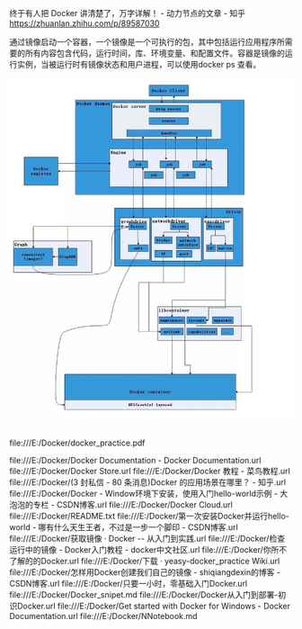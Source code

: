 


终于有人把 Docker 讲清楚了，万字详解！ - 动力节点的文章 - 知乎
https://zhuanlan.zhihu.com/p/89587030



通过镜像启动一个容器，一个镜像是一个可执行的包，其中包括运行应用程序所需要的所有内容包含代码，运行时间，库、环境变量、和配置文件。容器是镜像的运行实例，当被运行时有镜像状态和用户进程，可以使用docker ps 查看。




![v2-eb33808cf89740d549689e412bcac3c4_1440w](vx_images/4356645100764.jpg)










file:///E:/Docker/docker_practice.pdf



file:///E:/Docker/Docker Documentation - Docker Documentation.url
file:///E:/Docker/Docker Store.url
file:///E:/Docker/Docker 教程 - 菜鸟教程.url
file:///E:/Docker/(3 封私信 - 80 条消息)Docker 的应用场景在哪里？ - 知乎.url
file:///E:/Docker/Docker - Window环境下安装，使用入门hello-world示例 - 大泡泡的专栏 - CSDN博客.url
file:///E:/Docker/Docker Cloud.url
file:///E:/Docker/README.txt
file:///E:/Docker/第一次安装Docker并运行hello-world - 哪有什么天生王者，不过是一步一个脚印 - CSDN博客.url
file:///E:/Docker/获取镜像 · Docker -- 从入门到实践.url
file:///E:/Docker/检查运行中的镜像 - Docker入门教程 - docker中文社区.url
file:///E:/Docker/你所不了解的的Docker.url
file:///E:/Docker/下载 · yeasy-docker_practice Wiki.url
file:///E:/Docker/怎样用Docker创建我们自己的镜像 - shiqiangdexin的博客 - CSDN博客.url
file:///E:/Docker/只要一小时，零基础入门Docker.url
file:///E:/Docker/Docker_snipet.md
file:///E:/Docker/Docker从入门到部署-初识Docker.url
file:///E:/Docker/Get started with Docker for Windows - Docker Documentation.url
file:///E:/Docker/NNotebook.md
























